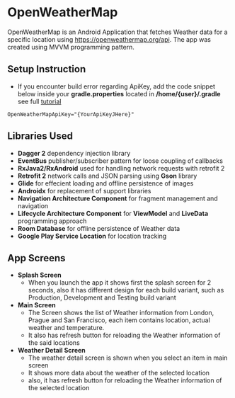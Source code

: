 # OpenWeatherMap
OpenWeatherMap is an Android Application that fetches Weather data for a specific location using  https://openweathermap.org/api. The app was created using MVVM programming pattern.  

## Setup Instruction
- If you encounter build error regarding ApiKey, add the code snippet below inside your **gradle.properties** located in **/home/{user}/.gradle** see full [tutorial](https://medium.com/code-better/hiding-api-keys-from-your-android-repository-b23f5598b906)
```
OpenWeatherMapApiKey="{YourApiKeyJHere}"
```

## Libraries Used
- **Dagger 2** dependency injection library
- **EventBus** publisher/subscriber pattern for loose coupling of callbacks
- **RxJava2/RxAndroid** used for handling network requests with retrofit 2 
- **Retrofit 2** network calls and JSON parsing using **Gson** library
- **Glide** for effecient loading and offline persistence of images
- **Androidx** for replacement of support libraries
- **Navigation Architecture Component** for fragment management and navigation
- **Lifecycle  Architecture Component** for **ViewModel** and **LiveData** programming approach
- **Room Database** for offline persistence of Weather data
- **Google Play Service Location** for location tracking

## App Screens
- **Splash Screen**
    - When you launch the app it shows first the splash screen for 2 seconds, also it has different design for each build variant, such as Production, Development and Testing build variant
- **Main Screen**
    - The Screen shows the list of Weather information from London, Prague and San Francisco, each item contains location, actual weather and temperature. 
    - It also has refresh button for reloading the Weather information of the said locations
- **Weather Detail Screen**
    - The weather detail screen is shown when you select an item in main screen
    - It shows more data about the weather of the selected location
    - also, it has refresh button for reloading the Weather information of the selected location
   
   
